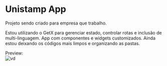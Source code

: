 # Unistamp App

Projeto sendo criado para empresa que trabalho.

Estou utilizando o GetX para gerenciar estado, controlar rotas e inclusão de multi-linguagem.
App com componentes e widgets customizados.
Ainda estou deixando os códigos mais limpos e organizando as pastas.

Preview:<br>
![vd](https://user-images.githubusercontent.com/80132268/171691575-79c884db-d7ba-4811-884e-779bf9792ebf.gif)
